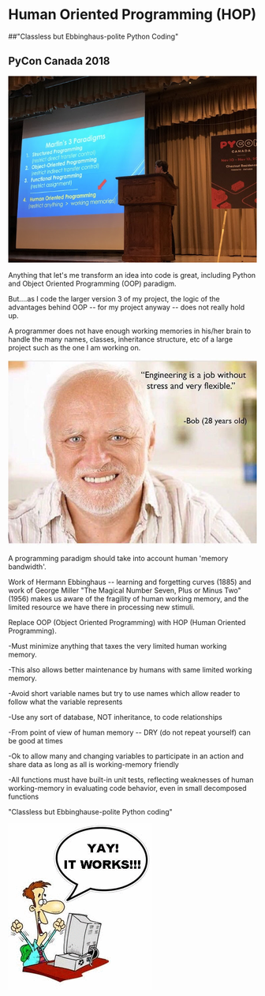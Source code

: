 #   Human Oriented Programming (HOP)
##"Classless but Ebbinghaus-polite Python Coding"
##   PyCon Canada 2018 ##

![image of giving short talk on topic at Pycon Canada 2018](https://github.com/howard8888/pycon-ca-2018/blob/master/pycon2018_shorttalk_2.jpg)

Anything that let's me transform an idea into code is great, including Python and Object Oriented Programming (OOP) paradigm.

But....as I code the larger version 3 of my project, the logic of the advantages behind OOP -- for my project anyway -- does not really hold up.

A programmer does not have enough working memories in his/her brain to handle the many names, classes, inheritance structure, etc of a large project such as the one I am working on.

 ![image of programmer stressed from all the names to learn](https://github.com/howard8888/pycon-ca-2018/blob/master/PHOTO-2018-10-26-07-22-16.jpg)

A programming paradigm should take into account human 'memory bandwidth'.

Work of Hermann Ebbinghaus -- learning and forgetting curves (1885) and work of
George Miller "The Magical Number Seven, Plus or Minus Two" (1956) makes us aware of the
fragility of human working memory, and the limited resource we have there in processing
new stimuli.

Replace OOP (Object Oriented Programming) with HOP (Human Oriented Programming).

-Must minimize anything that taxes the very limited human working memory.

-This also allows better maintenance by humans with same limited working memory.

-Avoid short variable names but try to use names which allow reader to follow what the variable represents

-Use any sort of database, NOT inheritance, to code relationships

-From point of view of human memory -- DRY (do not repeat yourself) can be good at times

-Ok to allow many and changing variables to participate in an action and share data
 as long as all is working-memory friendly

-All functions must have built-in unit tests, reflecting weaknesses of human working-memory in evaluating code behavior, even in small decomposed functions


"Classless but Ebbinghause-polite Python coding"

   ![image of happy programmer](https://github.com/howard8888/pycon-ca-2018/blob/master/happy_developer_jxnyk9.gif)
